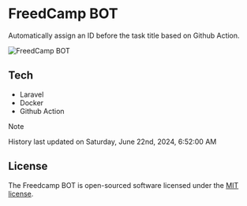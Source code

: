 # FreedCamp BOT

Automatically assign an ID before the task title based on Github Action.

![FreedCamp BOT](https://repository-images.githubusercontent.com/737932867/7d34798b-2680-471c-b089-a78a718d3d6a)

## Tech

- Laravel
- Docker
- Github Action

> [!NOTE]  
> History last updated on Saturday, June 22nd, 2024, 6:52:00 AM

## License

The Freedcamp BOT is open-sourced software licensed under the [MIT license](https://opensource.org/licenses/MIT).
